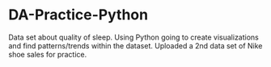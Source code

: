 # DA-Practice-Python
Data set about quality of sleep. Using Python going to create visualizations and find patterns/trends within the dataset.
Uploaded a 2nd data set of Nike shoe sales for practice.
